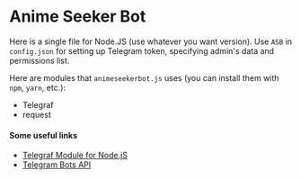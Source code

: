 # Anime Seeker Bot
Here is a single file for Node.JS (use whatever you want version).
Use `ASB` in `config.json` for setting up Telegram token, specifying admin's data and permissions list.

Here are modules that `animeseekerbot.js` uses (you can install them with `npm`, `yarn`, etc.):
* Telegraf
* request

#### Some useful links
* [Telegraf Module for Node.jS](https://telegraf.js.org/)
* [Telegram Bots API](https://core.telegram.org/bots/api)
